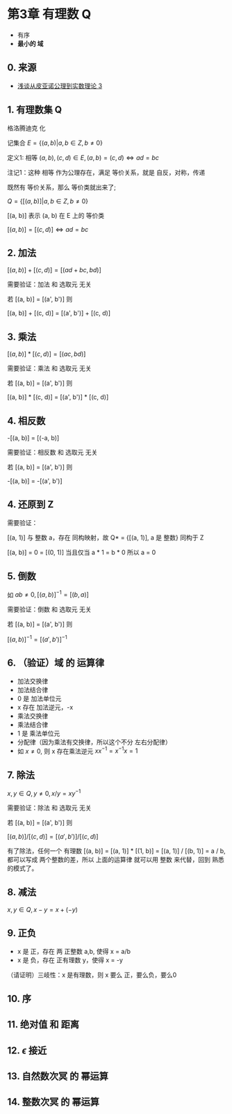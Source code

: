 # 第3章 有理数 Q

+ 有序
+ **最小的 域**

## 0. 来源

+ [浅谈从皮亚诺公理到实数理论 3](https://zhuanlan.zhihu.com/p/348324016)

## 1. 有理数集 Q

格洛腾迪克 化

记集合 $E = \{(a, b) | a, b \in Z, b \ne 0\}$

定义1: 相等 $(a, b), (c, d) \in E, (a, b) = (c, d) \iff ad = bc$

注记1：这种 相等 作为公理存在，满足 等价关系，就是 自反，对称，传递

既然有 等价关系，那么 等价类就出来了;

$Q = \{[(a, b)] | a, b \in Z, b \ne 0\}$

[(a, b)] 表示 (a, b) 在 E 上的 等价类

$[(a, b)] = [(c, d)] \iff ad = bc$

## 2. 加法

$[(a, b)] + [(c, d)] = [(ad + bc, bd)]$

需要验证：加法 和 选取元 无关

若 [(a, b)] = [(a', b')] 则 

[(a, b)] + [(c, d)] = [(a', b')] + [(c, d)]

## 3. 乘法

$[(a, b)] * [(c, d)] = [(ac, bd)]$

需要验证：乘法 和 选取元 无关

若 [(a, b)] = [(a', b')] 则 

[(a, b)] * [(c, d)] = [(a', b')] * [(c, d)]

## 4. 相反数

-[(a, b)] = [(-a, b)]

需要验证：相反数 和 选取元 无关

若 [(a, b)] = [(a', b')] 则 

-[(a, b)] = -[(a', b')]

## 4. 还原到 Z

需要验证：

[(a, 1)] 与 整数 a，存在 同构映射，故  Q* = {[(a, 1)], a 是 整数} 同构于 Z

[(a, b)] = 0 = [(0, 1)] 当且仅当 a * 1 = b * 0 所以 a = 0

## 5. 倒数

如 $ab \ne 0, [(a, b)]^{-1} = [(b, a)]$

需要验证：倒数 和 选取元 无关

若 [(a, b)] = [(a', b')] 则 

$[(a, b)]^{-1} = [(a', b')]^{-1}$

## 6. （验证）域 的 运算律

+ 加法交换律
+ 加法结合律
+ 0 是 加法单位元
+ x 存在 加法逆元，-x
+ 乘法交换律
+ 乘法结合律
+ 1 是 乘法单位元
+ 分配律（因为乘法有交换律，所以这个不分 左右分配律）
+ 如 $x \ne 0$, 则 x 存在乘法逆元 $xx^{-1} = x^{-1}x = 1$

## 7. 除法

$x, y \in Q, y \ne 0, x / y = xy^{-1}$

需要验证：除法 和 选取元 无关

若 [(a, b)] = [(a', b')] 则 

$[(a, b)] / [(c, d)] = [(a', b')] / [(c, d)]$

有了除法，任何一个 有理数 [(a, b)] = [(a, 1)] * [(1, b)] = [(a, 1)] / [(b, 1)] = a / b, 都可以写成 两个整数的差，所以 上面的运算律 就可以用 整数 来代替，回到 熟悉的模式了。

## 8. 减法

$x, y \in Q, x - y = x + (-y)$

## 9. 正负

+ x 是 正，存在 两 正整数 a,b, 使得 x = a/b
+ x 是 负，存在 正有理数 y，使得 x = -y

（请证明）三岐性：x 是有理数，则 x 要么 正，要么负，要么0

## 10. 序

## 11. 绝对值 和 距离

## 12. $\epsilon$ 接近

## 13. 自然数次冥 的 幂运算

## 14. 整数次冥 的 幂运算